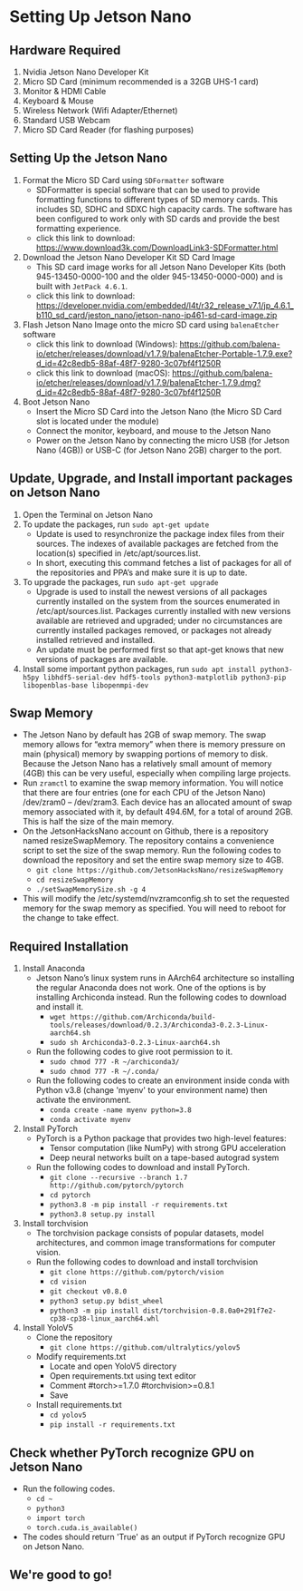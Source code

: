 # Setting Up Jetson Nano

## Hardware Required
1. Nvidia Jetson Nano Developer Kit
2. Micro SD Card (minimum recommended is a 32GB UHS-1 card)
3. Monitor & HDMI Cable
4. Keyboard & Mouse
5. Wireless Network (Wifi Adapter/Ethernet)
6. Standard USB Webcam
7. Micro SD Card Reader (for flashing purposes)

## Setting Up the Jetson Nano
1. Format the Micro SD Card using `SDFormatter` software
   - SDFormatter is special software that can be used to provide formatting functions to different types of SD memory cards. This includes SD, SDHC and SDXC high capacity cards. The software has been configured to work only with SD cards and provide the best formatting experience.
   - click this link to download: https://www.download3k.com/DownloadLink3-SDFormatter.html
2. Download the Jetson Nano Developer Kit SD Card Image
   - This SD card image works for all Jetson Nano Developer Kits (both 945-13450-0000-100 and the older 945-13450-0000-000) and is built with `JetPack 4.6.1`.
   - click this link to download: https://developer.nvidia.com/embedded/l4t/r32_release_v7.1/jp_4.6.1_b110_sd_card/jeston_nano/jetson-nano-jp461-sd-card-image.zip
3. Flash Jetson Nano Image onto the micro SD card using `balenaEtcher` software
   - click this link to download (Windows): https://github.com/balena-io/etcher/releases/download/v1.7.9/balenaEtcher-Portable-1.7.9.exe?d_id=42c8edb5-88af-48f7-9280-3c07bf4f1250R
   - click this link to download (macOS): https://github.com/balena-io/etcher/releases/download/v1.7.9/balenaEtcher-1.7.9.dmg?d_id=42c8edb5-88af-48f7-9280-3c07bf4f1250R
4. Boot Jetson Nano
   - Insert the Micro SD Card into the Jetson Nano (the Micro SD Card slot is located under the module)
   - Connect the monitor, keyboard, and mouse to the Jetson Nano
   - Power on the Jetson Nano by connecting the micro USB (for Jetson Nano (4GB)) or USB-C (for Jetson Nano 2GB) charger to the port.

## Update, Upgrade, and Install important packages on Jetson Nano
1. Open the Terminal on Jetson Nano
2. To update the packages, run `sudo apt-get update`
   - Update is used to resynchronize the package index files from their sources. The indexes of available packages are fetched from the location(s) specified in /etc/apt/sources.list.
   - In short, executing this command fetches a list of packages for all of the repositories and PPA’s and make sure it is up to date.
3. To upgrade the packages, run `sudo apt-get upgrade`
   - Upgrade is used to install the newest versions of all packages currently installed on the system from the sources enumerated in /etc/apt/sources.list. Packages currently installed with new versions available are retrieved and upgraded; under no circumstances are currently installed packages removed, or packages not already installed retrieved and installed.
   - An update must be performed first so that apt-get knows that new versions of packages are available.
4. Install some important python packages, run `sudo apt install python3-h5py libhdf5-serial-dev hdf5-tools python3-matplotlib python3-pip libopenblas-base libopenmpi-dev`

## Swap Memory
- The Jetson Nano by default has 2GB of swap memory. The swap memory allows for “extra memory” when there is memory pressure on main (physical) memory by swapping portions of memory to disk. Because the Jetson Nano has a relatively small amount of memory (4GB) this can be very useful, especially when compiling large projects.
- Run `zramctl` to examine the swap memory information. You will notice that there are four entries (one for each CPU of the Jetson Nano) /dev/zram0 – /dev/zram3. Each device has an allocated amount of swap memory associated with it, by default 494.6M, for a total of around 2GB. This is half the size of the main memory.
- On the JetsonHacksNano account on Github, there is a repository named resizeSwapMemory. The repository contains a convenience script to set the size of the swap memory. Run the following codes to download the repository and set the entire swap memory size to 4GB.
  - `git clone https://github.com/JetsonHacksNano/resizeSwapMemory`
  - `cd resizeSwapMemory`
  - `./setSwapMemorySize.sh -g 4`
- This will modify the /etc/systemd/nvzramconfig.sh to set the requested memory for the swap memory as specified. You will need to reboot for the change to take effect.

## Required Installation
1. Install Anaconda
   - Jetson Nano’s linux system runs in AArch64 architecture so installing the regular Anaconda does not work. One of the options is by installing Archiconda instead. Run the following codes to download and install it.
     - `wget https://github.com/Archiconda/build-tools/releases/download/0.2.3/Archiconda3-0.2.3-Linux-aarch64.sh`
     - `sudo sh Archiconda3-0.2.3-Linux-aarch64.sh`
   - Run the following codes to give root permission to it.
     - `sudo chmod 777 -R ~/archiconda3/`
     - `sudo chmod 777 -R ~/.conda/`
   - Run the following codes to create an environment inside conda with Python v3.8 (change 'myenv' to your environment name) then activate the environment.
     - `conda create -name myenv python=3.8`
     - `conda activate myenv`
2. Install PyTorch
   - PyTorch is a Python package that provides two high-level features:
     - Tensor computation (like NumPy) with strong GPU acceleration
     - Deep neural networks built on a tape-based autograd system
   - Run the following codes to download and install PyTorch.
     - `git clone --recursive --branch 1.7 http://github.com/pytorch/pytorch`
     - `cd pytorch`
     - `python3.8 -m pip install -r requirements.txt`
     - `python3.8 setup.py install`
3. Install torchvision
   - The torchvision package consists of popular datasets, model architectures, and common image transformations for computer vision.
   - Run the following codes to download and install torchvision
     - `git clone https://github.com/pytorch/vision`
     - `cd vision`
     - `git checkout v0.8.0`
     - `python3 setup.py bdist_wheel`
     - `python3 -m pip install dist/torchvision-0.8.0a0+291f7e2-cp38-cp38-linux_aarch64.whl`
4. Install YoloV5
   - Clone the repository
     - `git clone https://github.com/ultralytics/yolov5`
   - Modify requirements.txt
     - Locate and open YoloV5 directory
     - Open requirements.txt using text editor
     - Comment #torch>=1.7.0 #torchvision>=0.8.1
     - Save
   - Install requirements.txt
     - `cd yolov5`
     - `pip install -r requirements.txt`

## Check whether PyTorch recognize GPU on Jetson Nano
- Run the following codes.
  - `cd ~`
  - `python3`
  - `import torch`
  - `torch.cuda.is_available()`
- The codes should return 'True' as an output if PyTorch recognize GPU on Jetson Nano.

## We're good to go!
